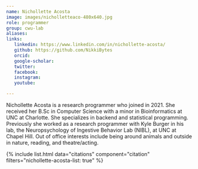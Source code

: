 ```yaml
---
name: Nichollette Acosta
image: images/nicholletteaco-480x640.jpg
role: programmer
group: cwu-lab
aliases:
links:
   linkedin: https://www.linkedin.com/in/nichollette-acosta/  
   github: https://github.com/NikkiBytes
   orcid: 
   google-scholar:
   twitter:
   facebook:
   instagram: 
   youtube:

---
```


Nichollette Acosta is a research programmer who joined in 2021. She received her B.Sc in Computer Science with a minor in Bioinformatics at UNC at Charlotte. She specializes in backend and statistical programming. Previously she worked as a research programmer with Kyle Burger in his lab, the Neuropsychology of Ingestive Behavior Lab (NIBL), at UNC at Chapel Hill. Out of office interests include being around animals and outside in nature, reading, and theatre/acting. 

{% include list.html data="citations" component="citation" filters="nichollette-acosta-list: true" %}
